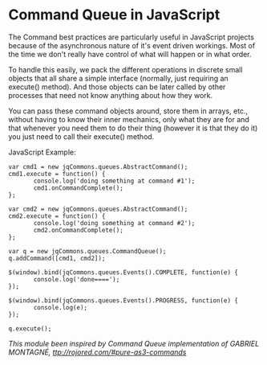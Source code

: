 # Command Queue in JavaScript #

The Command best practices are particularly useful in JavaScript projects because of the asynchronous nature of it's event driven workings. Most of the time we don't really have control of what will happen or in what order.

To handle this easily, we pack the different operations in discrete small objects that all share a simple interface (normally, just requiring an execute() method). And those objects can be later called by other processes that need not know anything about how they work.

You can pass these command objects around, store them in arrays, etc., without having to know their inner mechanics, only what they are for and that whenever you need them to do their thing (however it is that they do it) you just need to call their execute() method.

JavaScript Example:
```
var cmd1 = new jqCommons.queues.AbstractCommand();
cmd1.execute = function() {
       console.log('doing something at command #1');
       cmd1.onCommandComplete();
};

var cmd2 = new jqCommons.queues.AbstractCommand();
cmd2.execute = function() {
       console.log('doing something at command #2');
       cmd2.onCommandComplete();
};

var q = new jqCommons.queues.CommandQueue();
q.addCommand([cmd1, cmd2]);

$(window).bind(jqCommons.queues.Events().COMPLETE, function(e) {
       console.log('done====');
});

$(window).bind(jqCommons.queues.Events().PROGRESS, function(e) {
       console.log(e);
});

q.execute();
```
_This module been inspired by Command Queue implementation of GABRIEL MONTAGNÉ, [ttp://rojored.com/#pure-as3-commands](http://rojored.com/#pure-as3-commands)_